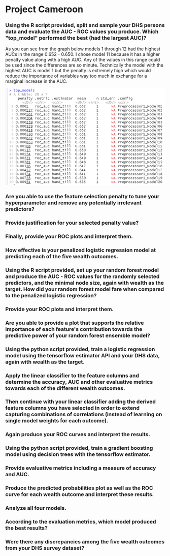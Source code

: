 # Project Cameroon


### Using the R script provided, split and sample your DHS persons data and evaluate the AUC - ROC values you produce. Which "top_model" performed the best (had the largest AUC)?

As you can see from the graph below models 1 through 12 had the highest AUCs in the range 0.652 - 0.650. I chose model 11 because it has a higher penalty value along with a high AUC. Any of the values in this range could be used since the differences are so minute. Technically the model with the highest AUC is model 1 but the penalty is extremely high which would reduce the importance of variables way too much in exchange for a marginal increase in the AUC.

![Penalized_Top_Todels](top_models.PNG)

### Are you able to use the feature selection penalty to tune your hyperparameter and remove any potentially irrelevant predictors?


### Provide justification for your selected penalty value? 

### Finally, provide your ROC plots and interpret them.

### How effective is your penalized logistic regression model at predicting each of the five wealth outcomes.


### Using the R script provided, set up your random forest model and produce the AUC - ROC values for the randomly selected predictors, and the minimal node size, again with wealth as the target. How did your random forest model fare when compared to the penalized logistic regression?


### Provide your ROC plots and interpret them.


### Are you able to provide a plot that supports the relative importance of each feature's contribution towards the predictive power of your random forest ensemble model?


### Using the python script provided, train a logistic regression model using the tensorflow estimator API and your DHS data, again with wealth as the target.


### Apply the linear classifier to the feature columns and determine the accuracy, AUC and other evaluative metrics towards each of the different wealth outcomes.


### Then continue with your linear classifier adding the derived feature columns you have selected in order to extend capturing combinations of correlations (instead of learning on single model weights for each outcome).


### Again produce your ROC curves and interpret the results.


### Using the python script provided, train a gradient boosting model using decision trees with the tensorflow estimator. 


### Provide evaluative metrics including a measure of accuracy and AUC. 


### Produce the predicted probabilities plot as well as the ROC curve for each wealth outcome and interpret these results.


### Analyze all four models. 


### According to the evaluation metrics, which model produced the best results? 


### Were there any discrepancies among the five wealth outcomes from your DHS survey dataset?
